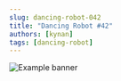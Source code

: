 ```yaml
---
slug: dancing-robot-042
title: "Dancing Robot #42"
authors: [kynan]
tags: [dancing-robot]
---
```


![Example banner](/img/stories/dancing-robot_new/042.png)
